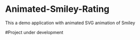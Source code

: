 # Animated-Smiley-Rating
This a demo application with animated SVG animation of Smiley

#Project under development
